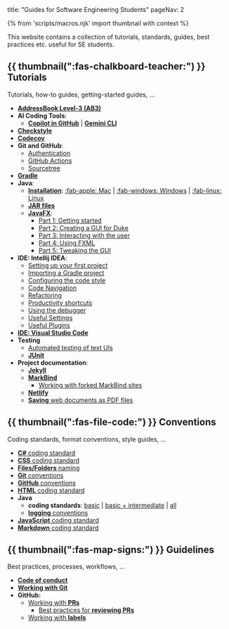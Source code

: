 <frontmatter>
  title: "Guides for Software Engineering Students"
  pageNav: 2
</frontmatter>

{% from 'scripts/macros.njk' import thumbnail with context %}

<div class="lead">

This website contains a collection of tutorials, standards, guides, best practices etc. useful for SE students.
</div>

## {{ thumbnail(":fas-chalkboard-teacher:") }} Tutorials

Tutorials, how-to guides, getting-started guides, ...

* [**AddressBook Level-3 (AB3)**](tutorials/ab3.html)
* **AI Coding Tools**:
  * [**Copilot in GitHub**](tutorials/githubCopilot.html) | [**Gemini CLI**](tutorials/geminiCli.md)
* [**Checkstyle**](tutorials/checkstyle.html)
* [**Codecov**](tutorials/codecov.html)
* **Git and GitHub**:
  * [Authentication](tutorials/githubAuthentication.html)
  * [GitHub Actions](tutorials/githubActions.html)
  * [Sourcetree](tutorials/sourcetree.html)
* [**Gradle**](tutorials/gradle.html)
* **Java**:
  * **[Installation](tutorials/javaInstallation.html)**: [:fab-apple: Mac](tutorials/javaInstallationMac.html) | [:fab-windows: Windows](tutorials/javaInstallationWindows.html) | [:fab-linux: Linux](tutorials/javaInstallationLinux.html)
  * [**JAR files**](tutorials/jar.html)
  * [**JavaFX**](tutorials/javaFx.html):
    * [Part 1: Getting started](tutorials/javaFxPart1.html)
    * [Part 2: Creating a GUI for Duke](tutorials/javaFxPart2.html)
    * [Part 3: Interacting with the user](tutorials/javaFxPart3.html)
    * [Part 4: Using FXML](tutorials/javaFxPart4.html)
    * [Part 5: Tweaking the GUI](tutorials/javaFxPart5.html)
* **IDE: Intellij IDEA**:
  * [Setting up your first project](tutorials/intellijProjectSetup.html)
  * [Importing a Gradle project](tutorials/intellijImportGradleProject.html)
  * [Configuring the code style](tutorials/intellijCodeStyle.html)
  * [Code Navigation](tutorials/intellijCodeNavigation.html)
  * [Refactoring](tutorials/intellijRefactoring.html)
  * [Productivity shortcuts](tutorials/intellijProductivityShortcuts.html)
  * [Using the debugger](tutorials/intellijDebugger.html)
  * [Useful Settings](tutorials/intellijUsefulSettings.html)
  * [Useful Plugins](tutorials/intellijUsefulPlugins.html)
* [**IDE: Visual Studio Code**](tutorials/vscode.html)
  <include src="tutorials/vscode.md#vscode-sub-topics" />
* **Testing**
  * [Automated testing of text UIs](tutorials/textUiTesting.html)
  * [**JUnit**](tutorials/junit.html)
* **Project documentation**:
  * [**Jekyll**](tutorials/jekyll.html)
  * [**MarkBind**](tutorials/markbind.html)
    * [Working with forked MarkBind sites](tutorials/markbind-forked-sites.html)
  * [**Netlify**](tutorials/netlify.html)
  * [**Saving** web documents as PDF files](tutorials/savingPdf.html)


## {{ thumbnail(":fas-file-code:") }} Conventions

Coding standards, format conventions, style guides, ...

* [**C#** coding standard](conventions/csharp.html)
* [**CSS** coding standard](conventions/css.html)
* [**Files/Folders** naming](conventions/files.html)
* [**Git** conventions](conventions/git.html)
* [**GitHub** conventions](conventions/github.html)
* [**HTML** coding standard](conventions/html.html)
* **Java**
  * **coding standards**: [basic](conventions/java/basic.html) | [basic + intermediate](conventions/java/intermediate.html) | [all](conventions/java/index.html)
  * [**logging** conventions](conventions/java/logging.html)
* [**JavaScript** coding standard](conventions/javascript.html)
* [**Markdown** coding standard](conventions/markdown.html)

## {{ thumbnail(":fas-map-signs:") }} Guidelines

Best practices, processes, workflows, ...

* [**Code of conduct**](guidelines/codeOfConduct.html)<br>
* [**Working with Git**](guidelines/commits.html)
* **GitHub:**
  * [Working with **PRs**](guidelines/PRs.html)
    * [Best practices for **reviewing PRs**](guidelines/PRs-reviewing.html)
  * [Working with **labels**](guidelines/labels.html)
